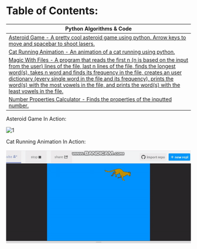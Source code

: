 # Table of Contents:
| Python Algorithms & Code
| -------------------------
| [Asteroid Game - A pretty cool asteroid game using python. Arrow keys to move and spacebar to shoot lasers.](https://github.com/BOLTZZ/PyCharm/blob/master/Practice.py)
| [Cat Running Animation - An animation of a cat running using python.](https://github.com/BOLTZZ/Cat-Running-Animation/tree/master)
| [Magic With Files - A program that reads the first n (n is based on the input from the user) lines of the file, last n lines of the file, finds the longest word(s), takes n word and finds its frequency in the file, creates an user dictionary (every single word in the file and its frequency), prints the word(s) with the most vowels in the file, and prints the word(s) with the least vowels in the file.]()
| [Number Properties Calculator - Finds the properties of the inputted number.]()
Asteroid Game In Action:

![1](https://github.com/BOLTZZ/Asteroid-Game/blob/master/final_vers.gif)

Cat Running Animation In Action:

![2](https://github.com/BOLTZZ/Cat-Running-Animation/blob/master/ezgif.com-video-to-gif.gif)
